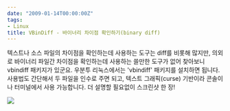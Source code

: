 ```yaml
---
date: "2009-01-14T00:00:00Z"
tags:
- Linux
title: VBinDiff - 바이너리 차이점 확인하기(binary diff)
---
```


텍스트나 소스 파일의 차이점을 확인하는데 사용하는 도구는 diff를 비롯해 많지만, 의외로 바이너리 파일간 차이점을 확인하는데 사용하는 쓸만한 도구가 없어 찾아보니 vbindiff 패키지가 있군요. 우분투 리눅스에서는 'vbindiff' 패키지를 설치하면 됩니다. 사용법도 간단해서 두 파일을 인수로 주면 되고, 텍스트 그래픽(curse) 기반이라 콘솔이나 터미널에서 사용 가능합니다. 더 설명할 필요없이 스크린샷 한 장!

![](/figures/avi-header-fps-change.png)
